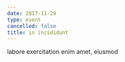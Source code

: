 ```yaml
---
date: 2017-11-29
type: event
cancelled: false
title: in incididunt
---
```

labore exercitation enim amet, eiusmod